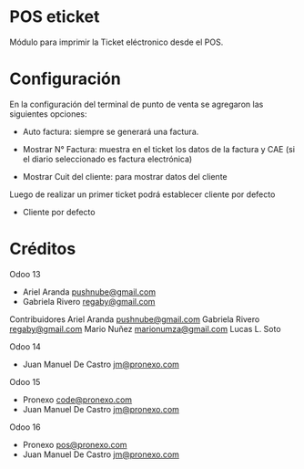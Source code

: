 POS eticket
===================


Módulo para imprimir la Ticket eléctronico desde el POS.


Configuración
=============

En la configuración del terminal de punto de venta se agregaron las siguientes opciones:

- Auto factura: siempre se generará una factura.

- Mostrar N° Factura: muestra en el ticket los datos de la factura y CAE (si el diario seleccionado es factura electrónica)

- Mostrar Cuit del cliente: para mostrar datos del cliente

Luego de realizar un primer ticket podrá establecer cliente por defecto

- Cliente por defecto



Créditos
========
Odoo 13
* Ariel Aranda <pushnube@gmail.com>
* Gabriela Rivero <regaby@gmail.com>

Contribuidores
Ariel Aranda pushnube@gmail.com
Gabriela Rivero regaby@gmail.com
Mario Nuñez marionumza@gmail.com
Lucas L. Soto

Odoo 14
* Juan Manuel De Castro <jm@pronexo.com>

Odoo 15
* Pronexo code@pronexo.com
* Juan Manuel De Castro <jm@pronexo.com>

Odoo 16
* Pronexo pos@pronexo.com
* Juan Manuel De Castro <jm@pronexo.com>


